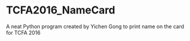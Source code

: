 # TCFA2016_NameCard
A neat Python program created by Yichen Gong to print name on the card for TCFA 2016
